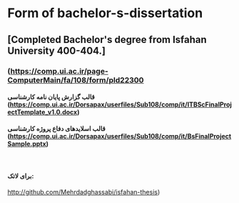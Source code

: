 # Form of bachelor-s-dissertation

## [Completed Bachelor's degree from Isfahan University 400-404.]
### (https://comp.ui.ac.ir/page-ComputerMain/fa/108/form/pId22300

#### قالب گزارش پایان نامه کارشناسی (https://comp.ui.ac.ir/Dorsapax/userfiles/Sub108/comp/it/ITBScFinalProjectTemplate_v1.0.docx) 

#### قالب اسلایدهای دفاع پروژه کارشناسی (https://comp.ui.ac.ir/Dorsapax/userfiles/Sub108/comp/it/BsFinalProjectSample.pptx)
 
#### برای لاتک:
http://github.com/Mehrdadghassabi/isfahan-thesis)
